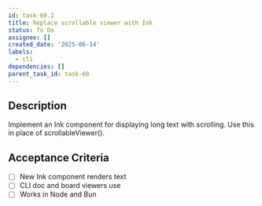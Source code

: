 ```yaml
---
id: task-60.2
title: Replace scrollable viewer with Ink
status: To Do
assignee: []
created_date: '2025-06-14'
labels:
  - cli
dependencies: []
parent_task_id: task-60
---
```


## Description

Implement an Ink component for displaying long text with scrolling. Use this in place of scrollableViewer().

## Acceptance Criteria
- [ ] New <Scrollable> Ink component renders text
- [ ] CLI doc and board viewers use <Scrollable>
- [ ] Works in Node and Bun

